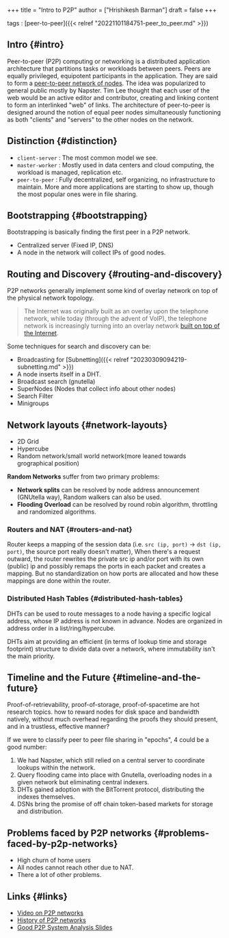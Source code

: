 +++
title = "Intro to P2P"
author = ["Hrishikesh Barman"]
draft = false
+++

tags
: [peer-to-peer]({{< relref "20221101184751-peer_to_peer.md" >}})


## Intro {#intro}

Peer-to-peer (P2P) computing or networking is a distributed application architecture that partitions tasks or workloads between peers. Peers are equally privileged, equipotent participants in the application. They are said to form a [peer-to-peer network of nodes](https://en.wikipedia.org/wiki/Peer-to-peer). The idea was popularized to general public mostly by Napster. Tim Lee thought that each user of the web would be an active editor and contributor, creating and linking content to form an interlinked "web" of links. The architecture of peer-to-peer is designed around the notion of equal peer nodes simultaneously functioning as both "clients" and "servers" to the other nodes on the network.


## Distinction {#distinction}

-   `client-server` : The most common model we see.
-   `master-worker` : Mostly used in data centers and cloud computing, the workload is managed, replication etc.
-   `peer-to-peer` : Fully decentralized, self organizing, no infrastructure to maintain. More and more applications are starting to show up, though the most popular ones were in file sharing.


## Bootstrapping {#bootstrapping}

Bootstrapping is basically finding the first peer in a P2P network.

-   Centralized server (Fixed IP, DNS)
-   A node in the network will collect IPs of good nodes.


## Routing and Discovery {#routing-and-discovery}

P2P networks generally implement some kind of overlay network on top of the physical network topology.

> The Internet was originally built as an overlay upon the telephone network, while today (through the advent of VoIP), the telephone network is increasingly turning into an overlay network [built on top of the Internet](https://en.wikipedia.org/wiki/Overlay_network).

Some techniques for search and discovery can be:

-   Broadcasting for [Subnetting]({{< relref "20230309094219-subnetting.md" >}})
-   A node inserts itself in a DHT.
-   Broadcast search (gnutella)
-   SuperNodes (Nodes that collect info about other nodes)
-   Search Filter
-   Minigroups


## Network layouts {#network-layouts}

-   2D Grid
-   Hypercube
-   Random network/small world network(more leaned towards grographical position)

**Random Networks** suffer from two primary problems:

-   **Network splits** can be resolved by node address announcement (GNUtella way), Random walkers can also be used.
-   **Flooding Overload** can be resolved by round robin algorithm, throttling and randomized algorithms.


### Routers and NAT {#routers-and-nat}

Router keeps a mapping of the session data (i.e. `src (ip, port)` -&gt; `dst (ip, port)`, the source port really doesn't matter), When there's a request outward, the router rewrites the private src ip and/or port with its own (public) ip and possibly remaps the ports in each packet and creates a mapping. But no standardization on how ports are allocated and how these mappings are done within the router.


### Distributed Hash Tables {#distributed-hash-tables}

DHTs can be used to route messages to a node having a specific logical address, whose IP address is not known in advance. Nodes are organized in address order in a list/ring/hypercube.

DHTs aim at providing an efficient (in terms of lookup time and storage footprint) structure to divide data over a network, where immutability isn't the main priority.


## Timeline and the Future {#timeline-and-the-future}

Proof-of-retrievability, proof-of-storage, proof-of-spacetime are hot research topics. how to reward nodes for disk space and bandwidth natively, without much overhead regarding the proofs they should present, and in a trustless, effective manner?

If we were to classify peer to peer file sharing in "epochs", 4 could be a good number:

1.  We had Napster, which still relied on a central server to coordinate lookups within the network.
2.  Query flooding came into place with Gnutella, overloading nodes in a given network but eliminating central indexers.
3.  DHTs gained adoption with the BitTorrent protocol, distributing the indexes themselves.
4.  DSNs bring the promise of off chain token-based markets for storage and distribution.


## Problems faced by P2P networks {#problems-faced-by-p2p-networks}

-   High churn of home users
-   All nodes cannot reach other due to NAT.
-   There a lot of other problems.


## Links {#links}

-   [Video on P2P networks](https://www.youtube.com/watch?v=LXAW4HwFt58)
-   [History of P2P networks](https://medium.com/paratii/a-brief-history-of-p2p-content-distribution-in-10-major-steps-6d6733d25122)
-   [Good P2P System Analysis Slides](/ox-hugo/p2panalysisslides.pdf)
